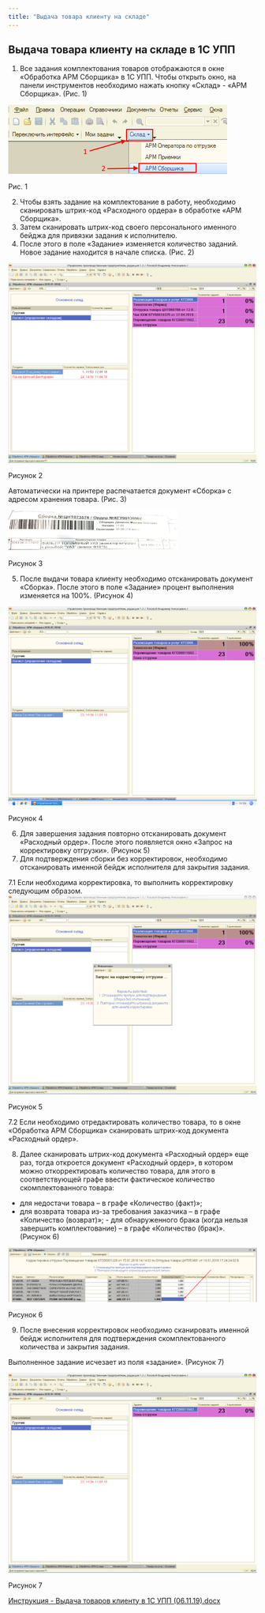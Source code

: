 ```yaml
---
title: "Выдача товара клиенту на складе"
---
```


## Выдача товара клиенту на складе в 1С УПП

1.  Все задания комплектования товаров отображаются в окне «Обработка АРМ Сборщика» в 1С УПП. Чтобы открыть окно, на панели инструментов необходимо нажать кнопку «Склад» - «АРМ Сборщика». (Рис. 1)

![](notesorg/_attach/lu224723662bt_tmp_9c97e841c09e8fde.png)

Рис. 1

2.  Чтобы взять задание на комплектование в работу, необходимо сканировать штрих-код «Расходного ордера» в обработке «АРМ Сборщика».
3.  Затем сканировать штрих-код своего персонального именного бейджа для привязки задания к исполнителю.
4.  После этого в поле «Задание» изменяется количество заданий. Новое задание находится в начале списка. (Рис. 2)

![](notesorg/_attach/lu224723662bt_tmp_1d3fda6b10417f12.png)

Рисунок 2

Автоматически на принтере распечатается документ «Сборка» с адресом хранения товара. (Рис. 3)

![](notesorg/_attach/Pasted%20image%2020221123145948.png)

Рисунок 3

5.  После выдачи товара клиенту необходимо отсканировать документ «Сборка». После этого в поле «Задание» процент выполнения изменяется на 100%. (Рисунок 4)    

![](notesorg/_attach/lu224723662bt_tmp_8fd91a0b5acd9de7.png)

Рисунок 4

6.  Для завершения задания повторно отсканировать документ «Расходный ордер». После этого появляется окно «Запрос на корректировку отгрузки». (Рисунок 5)   
7.  Для подтверждения сборки без корректировок, необходимо отсканировать именной бейдж исполнителя для закрытия задания.

7.1 Если необходима корректировка, то выполнить корректировку следующим образом.
![](notesorg/_attach/lu224723662bt_tmp_8946c1fbfe47cf74.png)

Рисунок 5

7.2 Если необходимо отредактировать количество товара, то в окне «Обработка АРМ Сборщика» сканировать штрих-код документа «Расходный ордер».   

8.  Далее сканировать штрих-код документа «Расходный ордер» еще раз, тогда откроется документ «Расходный ордер», в котором можно откорректировать количество товара, для этого в соответствующей графе ввести фактическое количество скомплектованного товара:
- для недостачи товара – в графе «Количество (факт)»;
- для возврата товара из-за требования заказчика – в графе «Количество (возврат)»;
- для обнаруженного брака (когда нельзя завершить комплектование) – в графе «Количество (брак)». (Рисунок 6)

![](notesorg/_attach/lu224723662bt_tmp_7991c86da264d871.png)

Рисунок 6

9.  После внесения корректировок необходимо сканировать именной бейдж исполнителя для подтверждения скомплектованного количества и закрытия задания.

Выполненное задание исчезает из поля «задание». (Рисунок 7)

![](notesorg/_attach/lu224723662bt_tmp_cafb5d17fa5bc294.png)

Рисунок 7

[Инструкция - Выдача товаров клиенту в 1С УПП (06.11.19).docx](notesorg/_attach/Инструкция%20-%20Выдача%20товаров%20клиенту%20в%201С%20УПП%20(06.11.19).docx)